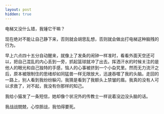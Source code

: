 ```yaml
---
layout: post
hidden: true
---
```

电梯又没什么错，我锤它干嘛？

现在绝对不能让自己静下来，否则就会胡思乱想，否则就会做出打电梯这种脑残的行为。

早上六点四十五分自动醒来，就像上了发条的闹钟一样准时，看看外面天空还可以，把自己混乱的内心丢到一旁，抓起篮球就冲了出去。挥洒汗水的时候关注的是他人的眼光和自己独特的手感，恼人的心事被挤到一个小旮旯里。然而无力流汗之后，原本被限制住的思绪却如同猛兽一样无限放大，迅速吞噬了我的头脑。走回的一路上，别人看到我纷纷躲闪，我猜是看到了我额头上禁皱的眉。我真的没有人可以求救了，对不起，我没有你那样的知己。

我给小猫发了一条短信，她却像个状况外的传教士一样说着没边没头脑的话。

我战战兢兢，心惊胆战，我怕得要死。